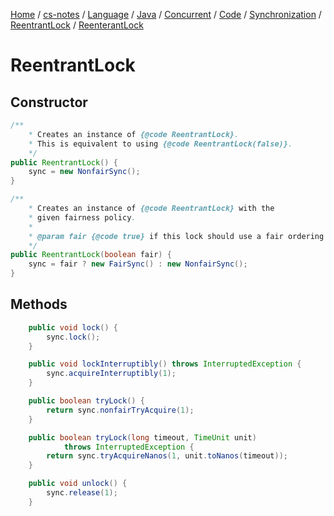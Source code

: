 [Home](https://mengxianbin.github.io) /
[cs-notes](https://mengxianbin.github.io/cs-notes/site) /
[Language](https://mengxianbin.github.io/cs-notes/site/Language) /
[Java](https://mengxianbin.github.io/cs-notes/site/Language/Java) /
[Concurrent](https://mengxianbin.github.io/cs-notes/site/Language/Java/Concurrent) /
[Code](https://mengxianbin.github.io/cs-notes/site/Language/Java/Concurrent/Code) /
[Synchronization](https://mengxianbin.github.io/cs-notes/site/Language/Java/Concurrent/Code/Synchronization) /
[ReentrantLock](https://mengxianbin.github.io/cs-notes/site/Language/Java/Concurrent/Code/Synchronization/ReentrantLock) /
[ReenterantLock](https://mengxianbin.github.io/cs-notes/site/Language/Java/Concurrent/Code/Synchronization/ReentrantLock/ReenterantLock)

# ReentrantLock

## Constructor

```java
/**
    * Creates an instance of {@code ReentrantLock}.
    * This is equivalent to using {@code ReentrantLock(false)}.
    */
public ReentrantLock() {
    sync = new NonfairSync();
}

/**
    * Creates an instance of {@code ReentrantLock} with the
    * given fairness policy.
    *
    * @param fair {@code true} if this lock should use a fair ordering policy
    */
public ReentrantLock(boolean fair) {
    sync = fair ? new FairSync() : new NonfairSync();
}
```

## Methods

```java
    public void lock() {
        sync.lock();
    }
```

```java
    public void lockInterruptibly() throws InterruptedException {
        sync.acquireInterruptibly(1);
    }
```

```java
    public boolean tryLock() {
        return sync.nonfairTryAcquire(1);
    }
```

```java
    public boolean tryLock(long timeout, TimeUnit unit)
            throws InterruptedException {
        return sync.tryAcquireNanos(1, unit.toNanos(timeout));
    }
```

```java
    public void unlock() {
        sync.release(1);
    }
```
